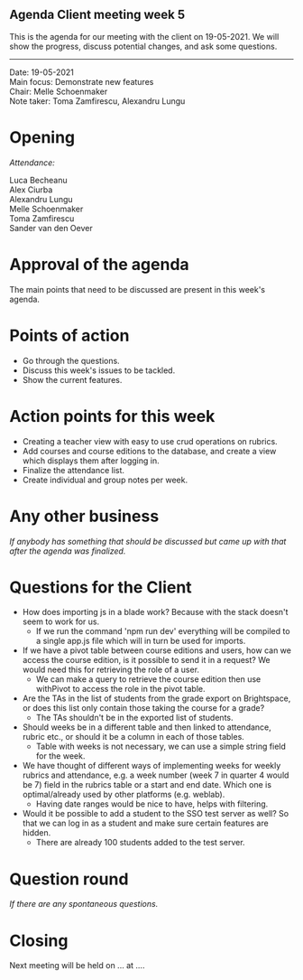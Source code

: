 ## Agenda Client meeting week 5

This is the agenda for our meeting with the client on 19-05-2021. We will show the progress, discuss potential changes, and ask some questions.

---

Date:           19-05-2021\
Main focus:     Demonstrate new features\
Chair:          Melle Schoenmaker\
Note taker:     Toma Zamfirescu, Alexandru Lungu


# Opening
*Attendance:*

Luca Becheanu\
Alex Ciurba\
Alexandru Lungu\
Melle Schoenmaker\
Toma Zamfirescu\
Sander van den Oever

# Approval of the agenda

The main points that need to be discussed are present in this week's agenda.

# Points of action

- Go through the questions.
- Discuss this week's issues to be tackled.
- Show the current features.

# Action points for this week

- Creating a teacher view with easy to use crud operations on rubrics.
- Add courses and course editions to the database, and create a view which displays them after logging in.
- Finalize the attendance list.
- Create individual and group notes per week.

# Any other business
*If anybody has something that should be discussed but came up with that after the agenda was finalized.*

# Questions for the Client

- How does importing js in a blade work? Because with the stack doesn't seem to work for us.
    - If we run the command 'npm run dev' everything will be compiled to a single app.js file which will in turn be used for imports.
- If we have a pivot table between course editions and users, how can we access the course edition, is it possible to send it in a request? We would need this for retrieving the role of a user.
    - We can make a query to retrieve the course edition then use withPivot to access the role in the pivot table.
- Are the TAs in the list of students from the grade export on Brightspace, or does this list only contain those taking the course for a grade?
    - The TAs shouldn't be in the exported list of students.
- Should weeks be in a different table and then linked to attendance, rubric etc., or should it be a column in each of those tables.
    - Table with weeks is not necessary, we can use a simple string field for the week.
- We have thought of different ways of implementing weeks for weekly rubrics and attendance, e.g. a week number (week 7 in quarter 4 would be 7) field in the rubrics table or a start and end date. Which one is optimal/already used by other platforms (e.g. weblab).
    - Having date ranges would be nice to have, helps with filtering.
- Would it be possible to add a student to the SSO test server as well? So that we can log in as a student and make sure certain features are hidden.
    - There are already 100 students added to the test server.
# Question round
*If there are any spontaneous questions.*

# Closing

Next meeting will be held on ... at ....
